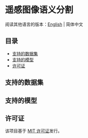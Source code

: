 # 遥感图像语义分割

阅读其他语言的版本：[English](README.md) | 简体中文

## 目录

- [支持的数据集](#supported-datasets)
- [支持的模型](#supported-models)
- [许可证](#license)

## <a name="supported-datasets"></a> 支持的数据集

## <a name="supported-models"></a> 支持的模型

## <a name="license"></a> 许可证

该项目基于 [MIT 许可证](LICENSE)发行。
